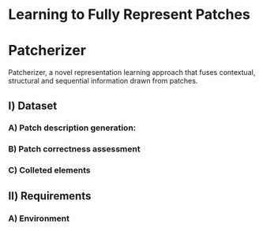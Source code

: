 # Learning to Fully Represent Patches

Patcherizer
=======
Patcherizer, a novel representation learning approach that fuses contextual, structural and sequential information drawn from patches.

## Ⅰ) Dataset

### A) Patch description generation:
### B) Patch correctness assessment
### C) Colleted elements

## Ⅱ) Requirements
### A) Environment